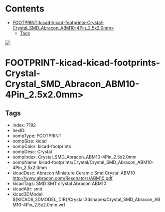 



Contents
========

* [FOOTPRINT-kicad-kicad-footprints-Crystal-Crystal_SMD_Abracon_ABM10-4Pin_2.5x2.0mm>](#footprint-kicad-kicad-footprints-crystal-crystal_smd_abracon_abm10-4pin_25x20mm)
	* [Tags](#tags)
  
![][im]
# FOOTPRINT-kicad-kicad-footprints-Crystal-Crystal_SMD_Abracon_ABM10-4Pin_2.5x2.0mm>

## Tags

- index: 7192
- hexID: 
- oompType: FOOTPRINT
- oompSize: kicad
- oompColor: kicad-footprints
- oompDesc: Crystal
- oompIndex: Crystal_SMD_Abracon_ABM10-4Pin_2.5x2.0mm
- oompName: kicad-footprints/Crystal/Crystal_SMD_Abracon_ABM10-4Pin_2.5x2.0mm
- kicadDesc: Abracon Miniature Ceramic Smd Crystal ABM10 http://www.abracon.com/Resonators/ABM10.pdf
- kicadTags: SMD SMT crystal Abracon ABM10
- kicadAttr: smd
- kicad3DModel: ${KICAD6_3DMODEL_DIR}/Crystal.3dshapes/Crystal_SMD_Abracon_ABM10-4Pin_2.5x2.0mm.wrl



[im]: image.png
